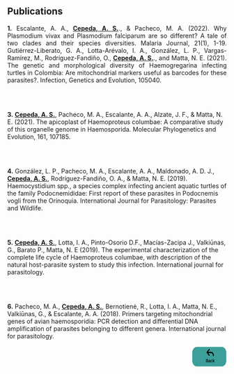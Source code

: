 ## Publications
<p align="justify"> 
<b>1.</b> Escalante, A. A., <a href="https://asgiraldoc.github.io/research@unal"><b>Cepeda, A. S.</b></a>., & Pacheco, M. A. (2022). Why Plasmodium vivax and Plasmodium falciparum are so different? A tale of two clades and their species diversities. Malaria Journal, 21(1), 1-19.
  Gutiérrez-Liberato, G. A., Lotta-Arévalo, I. A., González, L. P., Vargas-Ramírez, M., Rodríguez-Fandiño, O.,  <a href="https://asgiraldoc.github.io/research@unal"><b>Cepeda, A. S.</b></a>., and Matta, N. E. (2021). The genetic and morphological diversity of Haemogregarina infecting turtles in Colombia: Are mitochondrial markers useful as barcodes for these parasites?. Infection, Genetics and Evolution, 105040.


<br><br>
  
<b>3.</b> <a href="https://asgiraldoc.github.io/research@unal"><b>Cepeda, A. S.</b></a>, Pacheco, M. A., Escalante, A. A., Alzate, J. F., & Matta, N. E. (2021). The apicoplast of Haemoproteus columbae: A comparative study of this organelle genome in Haemosporida. Molecular Phylogenetics and Evolution, 161, 107185.

<br><br>
  
<b>4.</b> González, L. P., Pacheco, M. A., Escalante, A. A., Maldonado, A. D. J., <a href="https://asgiraldoc.github.io/research@unal"><b>Cepeda, A. S.</b></a>, Rodríguez-Fandiño, O. A., & Matta, N. E. (2019). Haemocystidium spp., a species complex infecting ancient aquatic turtles of the family Podocnemididae: First report of these parasites in Podocnemis vogli from the Orinoquia. International Journal for Parasitology: Parasites and Wildlife.

<br><br>
  
<b>5.</b> <a href="https://asgiraldoc.github.io/research@unal"><b>Cepeda, A. S.</b></a>, Lotta, I. A., Pinto-Osorio D.F., Macías-Zacipa J., Valkiūnas, G., Barato P., Matta, N. E (2019). The experimental characterization of the complete life cycle of Haemoproteus columbae, with description of the natural host-parasite system to study this infection. International journal for parasitology.

<br><br>
  
<b>6.</b> Pacheco, M. A., <a href="https://asgiraldoc.github.io/research@unal"><b>Cepeda, A. S.</b></a>, Bernotienė, R., Lotta, I. A., Matta, N. E., Valkiūnas, G., & Escalante, A. A. (2018). Primers targeting mitochondrial genes of avian haemosporidia: PCR detection and differential DNA amplification of parasites belonging to different genera. International journal for parasitology.

  </p>



<p style="text-align:right;"><a href="https://asgiraldoc.github.io"><img src="images/back.png"
     width="80" 
     height="50"></a></p>

